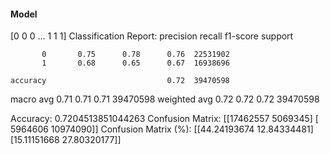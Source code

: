 #### Model
[0 0 0 ... 1 1 1]
Classification Report:
              precision    recall  f1-score   support

           0       0.75      0.78      0.76  22531902
           1       0.68      0.65      0.67  16938696

    accuracy                           0.72  39470598
   macro avg       0.71      0.71      0.71  39470598
weighted avg       0.72      0.72      0.72  39470598

Accuracy: 0.7204513851044263
Confusion Matrix:
[[17462557  5069345]
 [ 5964606 10974090]]
Confusion Matrix (%):
[[44.24193674 12.84334481]
 [15.11151668 27.80320177]]
